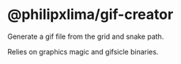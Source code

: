 # @philipxlima/gif-creator

Generate a gif file from the grid and snake path.

Relies on graphics magic and gifsicle binaries.
